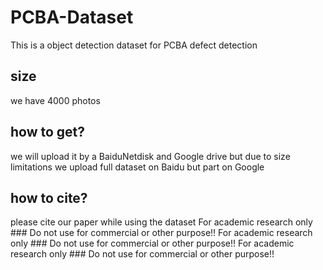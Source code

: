 # PCBA-Dataset
This is a object detection dataset for PCBA defect detection
## size
we have 4000 photos
## how to get?
we will upload it by a BaiduNetdisk and Google drive
but due to size limitations
we upload full dataset on Baidu but part on Google
## how to cite?
please cite our paper while using the dataset
For academic research only ### Do not use for commercial or other purpose!!
For academic research only ### Do not use for commercial or other purpose!!
For academic research only ### Do not use for commercial or other purpose!!

